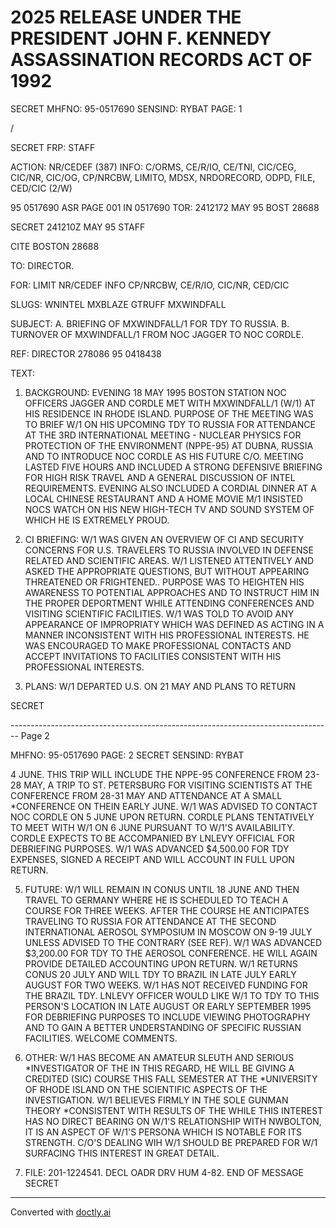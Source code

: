# 2025 RELEASE UNDER THE PRESIDENT JOHN F. KENNEDY ASSASSINATION RECORDS ACT OF 1992

SECRET
MHFNO: 95-0517690 SENSIND: RYBAT PAGE: 1

/

SECRET FRP: STAFF

ACTION: NR/CEDEF (387) INFO: C/ORMS, CE/R/IO, CE/TNI, CIC/CEG, CIC/NR, CIC/OG, CP/NRCBW, LIMITO, MDSX, NRDORECORD, ODPD, FILE, CED/CIC (2/W)

95 0517690 ASR PAGE 001 IN 0517690
TOR: 2412172 MAY 95 BOST 28688

SECRET 241210Z MAY 95 STAFF

CITE BOSTON 28688

TO: DIRECTOR.

FOR: LIMIT NR/CEDEF INFO CP/NRCBW, CE/R/IO, CIC/NR, CED/CIC

SLUGS: WNINTEL MXBLAZE GTRUFF MXWINDFALL

SUBJECT: A. BRIEFING OF MXWINDFALL/1 FOR TDY TO RUSSIA.
B. TURNOVER OF MXWINDFALL/1 FROM NOC JAGGER TO NOC
CORDLE.

REF: DIRECTOR 278086 95 0418438

TEXT:

1. BACKGROUND: EVENING 18 MAY 1995 BOSTON STATION NOC
   OFFICERS JAGGER AND CORDLE MET WITH MXWINDFALL/1 (W/1) AT HIS
   RESIDENCE IN RHODE ISLAND. PURPOSE OF THE MEETING WAS TO BRIEF
   W/1 ON HIS UPCOMING TDY TO RUSSIA FOR ATTENDANCE AT THE 3RD
   INTERNATIONAL MEETING - NUCLEAR PHYSICS FOR PROTECTION OF THE
   ENVIRONMENT (NPPE-95) AT DUBNA, RUSSIA AND TO INTRODUCE NOC
   CORDLE AS HIS FUTURE C/O. MEETING LASTED FIVE HOURS AND
   INCLUDED A STRONG DEFENSIVE BRIEFING FOR HIGH RISK TRAVEL AND A
   GENERAL DISCUSSION OF INTEL REQUIREMENTS. EVENING ALSO
   INCLUDED A CORDIAL DINNER AT A LOCAL CHINESE RESTAURANT AND A
   HOME MOVIE M/1 INSISTED NOCS WATCH ON HIS NEW HIGH-TECH TV AND
   SOUND SYSTEM OF WHICH HE IS EXTREMELY PROUD.

3. CI BRIEFING: W/1 WAS GIVEN AN OVERVIEW OF CI AND
   SECURITY CONCERNS FOR U.S. TRAVELERS TO RUSSIA INVOLVED IN
   DEFENSE RELATED AND SCIENTIFIC AREAS. W/1 LISTENED ATTENTIVELY
   AND ASKED THE APPROPRIATE QUESTIONS, BUT WITHOUT APPEARING
   THREATENED OR FRIGHTENED.. PURPOSE WAS TO HEIGHTEN HIS
   AWARENESS TO POTENTIAL APPROACHES AND TO INSTRUCT HIM IN THE
   PROPER DEPORTMENT WHILE ATTENDING CONFERENCES AND VISITING
   SCIENTIFIC FACILITIES. W/1 WAS TOLD TO AVOID ANY APPEARANCE OF
   IMPROPRIATY WHICH WAS DEFINED AS ACTING IN A MANNER INCONSISTENT
   WITH HIS PROFESSIONAL INTERESTS. HE WAS ENCOURAGED TO MAKE
   PROFESSIONAL CONTACTS AND ACCEPT INVITATIONS TO FACILITIES
   CONSISTENT WITH HIS PROFESSIONAL INTERESTS.

4. PLANS: W/1 DEPARTED U.S. ON 21 MAY AND PLANS TO RETURN

SECRET


-------------------------------------------------------------------------------- Page 2

MHFNO: 95-0517690                                                                                                    PAGE: 2
SECRET
SENSIND: RYBAT

4 JUNE. THIS TRIP WILL INCLUDE THE NPPE-95 CONFERENCE FROM 23-28 MAY, A TRIP TO ST. PETERSBURG FOR VISITING SCIENTISTS AT THE CONFERENCE FROM 28-31 MAY AND ATTENDANCE AT A SMALL *CONFERENCE ON THE<JFK ASSASSINATION>IN EARLY JUNE. W/1 WAS ADVISED TO CONTACT NOC CORDLE ON 5 JUNE UPON RETURN. CORDLE PLANS TENTATIVELY TO MEET WITH W/1 ON 6 JUNE PURSUANT TO W/1'S AVAILABILITY. CORDLE EXPECTS TO BE ACCOMPANIED BY LNLEVY OFFICIAL FOR DEBRIEFING PURPOSES. W/1 WAS ADVANCED $4,500.00 FOR TDY EXPENSES, SIGNED A RECEIPT AND WILL ACCOUNT IN FULL UPON RETURN.

5. FUTURE: W/1 WILL REMAIN IN CONUS UNTIL 18 JUNE AND THEN TRAVEL TO GERMANY WHERE HE IS SCHEDULED TO TEACH A COURSE FOR THREE WEEKS. AFTER THE COURSE HE ANTICIPATES TRAVELING TO RUSSIA FOR ATTENDANCE AT THE SECOND INTERNATIONAL AEROSOL SYMPOSIUM IN MOSCOW ON 9-19 JULY UNLESS ADVISED TO THE CONTRARY (SEE REF). W/1 WAS ADVANCED $3,200.00 FOR TDY TO THE AEROSOL CONFERENCE. HE WILL AGAIN PROVIDE DETAILED ACCOUNTING UPON RETURN. W/1 RETURNS CONUS 20 JULY AND WILL TDY TO BRAZIL IN LATE JULY EARLY AUGUST FOR TWO WEEKS. W/1 HAS NOT RECEIVED FUNDING FOR THE BRAZIL TDY. LNLEVY OFFICER WOULD LIKE W/1 TO TDY TO THIS PERSON'S LOCATION IN LATE AUGUST OR EARLY SEPTEMBER 1995 FOR DEBRIEFING PURPOSES TO INCLUDE VIEWING PHOTOGRAPHY AND TO GAIN A BETTER UNDERSTANDING OF SPECIFIC RUSSIAN FACILITIES. WELCOME COMMENTS.

6. OTHER: W/1 HAS BECOME AN AMATEUR SLEUTH AND SERIOUS *INVESTIGATOR OF THE<JFK ASSASSINATION.> IN THIS REGARD, HE WILL BE GIVING A CREDITED (SIC) COURSE THIS FALL SEMESTER AT THE *UNIVERSITY OF RHODE ISLAND ON THE SCIENTIFIC ASPECTS OF THE<JFK> INVESTIGATION. W/1 BELIEVES FIRMLY IN THE SOLE GUNMAN THEORY *CONSISTENT WITH RESULTS OF THE<WARREN COMMISSION.> WHILE THIS INTEREST HAS NO DIRECT BEARING ON W/1'S RELATIONSHIP WITH NWBOLTON, IT IS AN ASPECT OF W/1'S PERSONA WHICH IS NOTABLE FOR ITS STRENGTH. C/O'S DEALING WIH W/1 SHOULD BE PREPARED FOR W/1 SURFACING THIS INTEREST IN GREAT DETAIL.

7. FILE: 201-1224541. DECL OADR DRV HUM 4-82.
   END OF MESSAGE
   SECRET


---
Converted with [doctly.ai](https://doctly.ai)